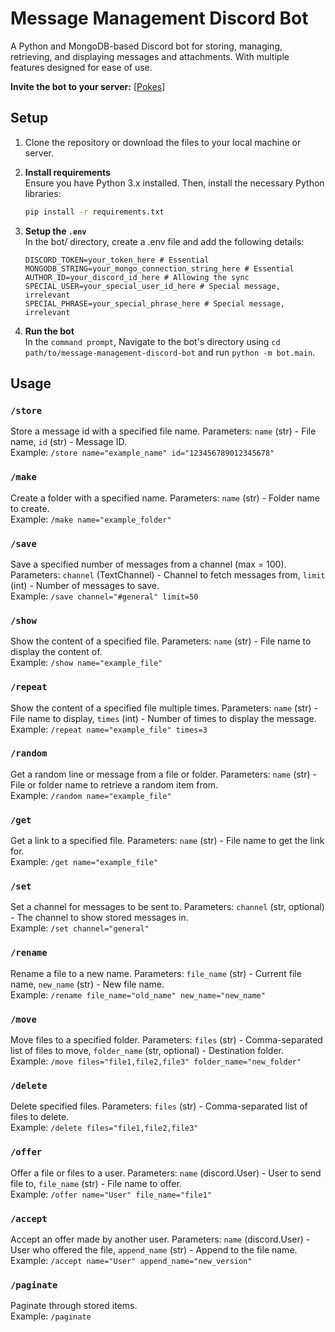 # Message Management Discord Bot

A Python and MongoDB-based Discord bot for storing, managing, retrieving, and displaying messages and attachments. With multiple features designed for ease of use.

**Invite the bot to your server:** [[Pokes](https://discord.com/oauth2/authorize?client_id=1313108637782249503&permissions=8&integration_type=0&scope=bot)]  

## Setup

1. Clone the repository or download the files to your local machine or server.
   
2. **Install requirements**  
   Ensure you have Python 3.x installed. Then, install the necessary Python libraries:
   ```bash
   pip install -r requirements.txt
   ```
3. **Setup the `.env`**  
    In the bot/ directory, create a .env file and add the following details:
    ```env
    DISCORD_TOKEN=your_token_here # Essential
    MONGODB_STRING=your_mongo_connection_string_here # Essential
    AUTHOR_ID=your_discord_id_here # Allowing the sync
    SPECIAL_USER=your_special_user_id_here # Special message, irrelevant
    SPECIAL_PHRASE=your_special_phrase_here # Special message, irrelevant
    ```
4. **Run the bot**  
   In the `command prompt`, Navigate to the bot's directory using `cd path/to/message-management-discord-bot` and run `python -m bot.main`.

## Usage
### `/store`  
Store a message id with a specified file name. Parameters: `name` (str) - File name, `id` (str) - Message ID.  
Example: `/store name="example_name" id="123456789012345678"`
### `/make`  
Create a folder with a specified name. Parameters: `name` (str) - Folder name to create.  
Example: `/make name="example_folder"`
### `/save`  
Save a specified number of messages from a channel (max = 100). Parameters: `channel` (TextChannel) - Channel to fetch messages from, `limit` (int) - Number of messages to save.  
Example: `/save channel="#general" limit=50`
### `/show`  
Show the content of a specified file. Parameters: `name` (str) - File name to display the content of.  
Example: `/show name="example_file"`
### `/repeat`  
Show the content of a specified file multiple times. Parameters: `name` (str) - File name to display, `times` (int) - Number of times to display the message.  
Example: `/repeat name="example_file" times=3`
### `/random`  
Get a random line or message from a file or folder. Parameters: `name` (str) - File or folder name to retrieve a random item from.  
Example: `/random name="example_file"`
### `/get`  
Get a link to a specified file. Parameters: `name` (str) - File name to get the link for.  
Example: `/get name="example_file"`
### `/set`  
Set a channel for messages to be sent to. Parameters: `channel` (str, optional) - The channel to show stored messages in.  
Example: `/set channel="general"`
### `/rename`  
Rename a file to a new name. Parameters: `file_name` (str) - Current file name, `new_name` (str) - New file name.  
Example: `/rename file_name="old_name" new_name="new_name"`
### `/move`  
Move files to a specified folder. Parameters: `files` (str) - Comma-separated list of files to move, `folder_name` (str, optional) - Destination folder.  
Example: `/move files="file1,file2,file3" folder_name="new_folder"`
### `/delete`  
Delete specified files. Parameters: `files` (str) - Comma-separated list of files to delete.  
Example: `/delete files="file1,file2,file3"`
### `/offer`  
Offer a file or files to a user. Parameters: `name` (discord.User) - User to send file to, `file_name` (str) - File name to offer.  
Example: `/offer name="User" file_name="file1"`
### `/accept`  
Accept an offer made by another user. Parameters: `name` (discord.User) - User who offered the file, `append_name` (str) - Append to the file name.  
Example: `/accept name="User" append_name="new_version"`
### `/paginate`  
Paginate through stored items.  
Example: `/paginate`


